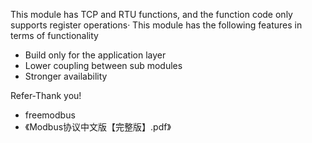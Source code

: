 
This module has TCP and RTU functions, and the function code only supports register operations·
This module has the following features in terms of functionality
- Build only for the application layer
- Lower coupling between sub modules
- Stronger availability

Refer-Thank you!
- freemodbus
- 《Modbus协议中文版【完整版】.pdf》